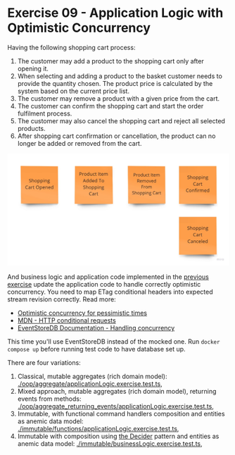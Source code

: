# Exercise 09 - Application Logic with Optimistic Concurrency

Having the following shopping cart process:

1. The customer may add a product to the shopping cart only after opening it.
2. When selecting and adding a product to the basket customer needs to provide the quantity chosen. The product price is calculated by the system based on the current price list.
3. The customer may remove a product with a given price from the cart.
4. The customer can confirm the shopping cart and start the order fulfilment process.
5. The customer may also cancel the shopping cart and reject all selected products.
6. After shopping cart confirmation or cancellation, the product can no longer be added or removed from the cart.

![events](./assets/events.jpg)

And business logic and application code implemented in the [previous exercise](../06_application_logic_eventstoredb/) update the application code to handle correctly optimistic concurrency. You need to map ETag conditional headers into expected stream revision correctly. Read more:

- [Optimistic concurrency for pessimistic times](https://event-driven.io/en/optimistic_concurrency_for_pessimistic_times/)
- [MDN - HTTP conditional requests](https://developer.mozilla.org/en-US/docs/Web/HTTP/Conditional_requests)
- [EventStoreDB Documentation - Handling concurrency](https://developers.eventstore.com/clients/grpc/appending-events.html#handling-concurrency)

This time you'll use EventStoreDB instead of the mocked one. Run `docker compose up` before running test code to have database set up.

There are four variations:

1. Classical, mutable aggregates (rich domain model): [./oop/aggregate/applicationLogic.exercise.test.ts](./oop/aggregate/applicationLogic.exercise.test.ts),
2. Mixed approach, mutable aggregates (rich domain model), returning events from methods: [./oop/aggregate_returning_events/applicationLogic.exercise.test.ts](./oop/aggregate_returning_events/applicationLogic.exercise.test.ts),
3. Immutable, with functional command handlers composition and entities as anemic data model: [./immutable/functions/applicationLogic.exercise.test.ts](./immutable/functions/applicationLogic.exercise.test.ts),
4. Immutable with composition using [the Decider](https://thinkbeforecoding.com/post/2021/12/17/functional-event-sourcing-decider) pattern and entities as anemic data model: [./immutable/businessLogic.exercise.test.ts](./immutable/businessLogic.exercise.test.ts),
